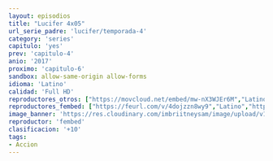 ```yaml
---
layout: episodios
title: "Lucifer 4x05"
url_serie_padre: 'lucifer/temporada-4'
category: 'series'
capitulo: 'yes'
prev: 'capitulo-4'
anio: '2017'
proximo: 'capitulo-6'
sandbox: allow-same-origin allow-forms
idioma: 'Latino'
calidad: 'Full HD'
reproductores_otros: ["https://movcloud.net/embed/mw-nX3WJEr6M","Latino"]
reproductores_fembed: ["https://feurl.com/v/4dojzzn8wy9","Latino","https://feurl.com/v/8xvp661w2q9","Latino","https://feurl.com/v/dwvr50edpp9","Latino","https://feurl.com/v/-e2xdipwzgx4k3-","Latino"]
image_banner: 'https://res.cloudinary.com/imbriitneysam/image/upload/v1546476989/punisher-banner-min.jpg'
reproductor: 'fembed'
clasificacion: '+10'
tags:
- Accion
---
```












